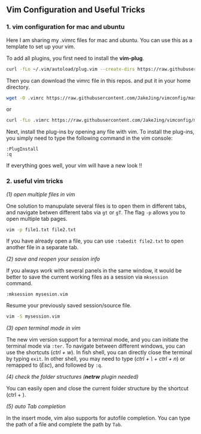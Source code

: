 ## Vim Configuration and Useful Tricks

### 1. vim configuration for mac and ubuntu

Here I am sharing my .vimrc files for mac and ubuntu. You can use this as a template to set up your vim.

To add all plugins, you first need to install the __vim-plug__.

```bash
curl -fLo ~/.vim/autoload/plug.vim --create-dirs https://raw.githubusercontent.com/junegunn/vim-plug/master/plug.vim
```

Then you can download the vimrc file in this repos. and put it in your home directory.

```bash
wget -O .vimrc https://raw.githubusercontent.com/JakeJing/vimconfig/master/vimrc_ubuntu
```

or

```bash
curl -fLo .vimrc https://raw.githubusercontent.com/JakeJing/vimconfig/master/vimrc_mac
```

Next, install the plug-ins by opening any file with vim. To install the plug-ins, you simply need to type the following command in the vim console:

```vim
:PlugInstall
:q
```

If everything goes well, your vim will have a new look !!

### 2. useful vim tricks

*(1) open multiple files in vim* 

One solution to manupulate several files is to open them in different tabs, and navigate betwen different tabs via `gt` or `gT`. The flag `-p` allows you to open multiple tab pages.

```bash
vim -p file1.txt file2.txt
```

 If you have already open a file, you can use `:tabedit file2.txt` to open another file in a separate tab.

*(2) save and reopen your session info*

If you always work with several panels in the same window, it would be better to save the current working files as a session via `mksession` command.

```vim
:mksession mysesion.vim
```

Resume your previously saved session/source file.

```bash
vim -S mysession.vim
```

*(3) open terminal mode in vim*

The new vim version support for a terminal mode, and you can initiate the terminal mode via `:ter`. To navigate between different windows, you can use the shortcuts (*ctrl + w*). In fish shell, you can directly close the terminal by typing `exit`. In other shell, you may need to type (*ctrl + \ + ctrl + n*) or remapped to (*Esc*), and followed by `:q`. 

*(4) check the folder structures (**netrw** plugin needed)*

You can easily open and close the current folder structure by the shortcut (ctrl + \).

*(5) auto Tab completion*

In the insert mode, vim also supports for autofile completion. You can type the path of a file and complete the path by `Tab`.